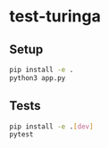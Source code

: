 # test-turinga

## Setup

```bash
pip install -e .
python3 app.py
```

## Tests

```bash
pip install -e .[dev]
pytest
```
